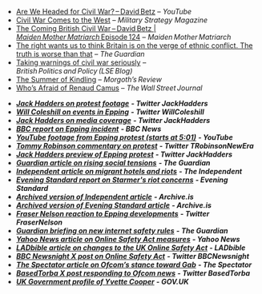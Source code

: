 * [Are We Headed for Civil War? – David Betz](https://www.youtube.com/watch?v=3h49O0AGxx0) – *YouTube*
* [Civil War Comes to the West](https://www.militarystrategymagazine.com/article/civil-war-comes-to-the-west/) – *Military Strategy Magazine*
* [The Coming British Civil War – David Betz | *Maiden Mother Matriarch* Episode 124](https://www.louiseperry.co.uk/p/the-coming-british-civil-war-david) – *Maiden Mother Matriarch*
* [The right wants us to think Britain is on the verge of ethnic conflict. The truth is worse than that](https://www.theguardian.com/commentisfree/2025/jul/14/britain-ethnic-conflict-right-migrant-decline) – *The Guardian* 
* [Taking warnings of civil war seriously](https://blogs.lse.ac.uk/politicsandpolicy/taking-warnings-of-civil-war-seriously/) – *British Politics and Policy (LSE Blog)* 
* [The Summer of Kindling](https://morgoth.substack.com/p/the-summer-of-kindling) – *Morgoth’s Review* 
* [Who’s Afraid of Renaud Camus](https://archive.jwest.org/Articles/Green2025-RenaudCamus.pdf) – *The Wall Street Journal* 
- [***Jack Hadders on protest footage***](https://x.com/JackHadders/status/1948464230086107457) ***\- Twitter JackHadders***
- [***Will Coleshill on events in Epping***](https://x.com/WillColeshill/status/1948438194199920759) ***\- Twitter WillColeshill***
- [***Jack Hadders on media coverage***](https://x.com/JackHadders/status/1948446872252600663) ***\- Twitter JackHadders***
- [***BBC report on Epping incident***](https://www.bbc.com/news/articles/cm202n3j0jro) ***\- BBC News***
- [***YouTube footage from Epping protest (starts at 5:01)***](https://youtu.be/YtBtOaegs4c?t=301) ***\- YouTube***
- [***Tommy Robinson commentary on protest***](https://x.com/TRobinsonNewEra/status/1948460681197433005) ***\- Twitter TRobinsonNewEra***
- [***Jack Hadders preview of Epping protest***](https://x.com/JackHadders/status/1947729417402277971) ***\- Twitter JackHadders***
- [***Guardian article on rising social tensions***](https://www.theguardian.com/uk-news/2025/jul/15/social-tensions-british-people-polarisation-research) ***\- The Guardian***
- [***Independent article on migrant hotels and riots***](https://www.independent.co.uk/news/uk/politics/migrant-hotels-riots-summer-epping-canary-wharf-b2795032.html) ***\- The Independent***
- [***Evening Standard report on Starmer's riot concerns***](https://www.standard.co.uk/news/politics/starmer-fears-summer-riots-uk-epping-migrant-hotels-b1239569.html) ***\- Evening Standard***
- [***Archived version of Independent article***](https://archive.is/JxZFe) ***\- Archive.is***
- [***Archived version of Evening Standard article***](https://archive.is/4ezdU) ***\- Archive.is***
- [***Fraser Nelson reaction to Epping developments***](https://x.com/FraserNelson/status/1948646539641192780) ***\- Twitter FraserNelson***
- [***Guardian briefing on new internet safety rules***](https://www.theguardian.com/world/2025/jul/24/thursday-briefing-everything-you-need-to-know-about-the-new-internet-safety-rules) ***\- The Guardian***
- [***Yahoo News article on Online Safety Act measures***](https://uk.news.yahoo.com/online-safety-act-measures-protect-170644971.html?guccounter=1&guce_referrer=aHR0cHM6Ly93d3cuZ29vZ2xlLmNvbS8&guce_referrer_sig=AQAAACE4l1l_oeBywimxEGR1vEWtd6VbMdVIcMet2XQ9d3ZQI62Xa45uIv-uIS8RfaxcvFjm0yw0B29jPZ0Q0xhND8R2OaLub14K1oxpitoHS4Gmbvkc8gKdm6AiLOIwMY9502tJuxGiF0db6GvfYMwY5zGTDgaC9XocK5ZogKjm4CTM) ***\- Yahoo News***
- [***LADbible article on changes to the UK Online Safety Act***](https://www.ladbible.com/news/uk-news/uk-online-safety-act-changes-711014-20250724) ***\- LADbible***
- [***BBC Newsnight X post on Online Safety Act***](https://x.com/bbcnewsnight/status/1948530839152927009?s=46&t=yHdFAv2YVN90mg5_xAsv2A) ***\- Twitter BBCNewsnight***
- [***The Spectator article on Ofcom’s stance toward Gab***](https://thespectator.com/topic/british-regulator-ofcom-threaten-gab/) ***\- The Spectator***
- [***BasedTorba X post responding to Ofcom news***](https://x.com/basedtorba/status/1904947417637634176?s=46&t=yHdFAv2YVN90mg5_xAsv2A) ***\- Twitter BasedTorba***
- [***UK Government profile of Yvette Cooper***](https://www.gov.uk/government/people/yvette-cooper) ***\- GOV.UK***
